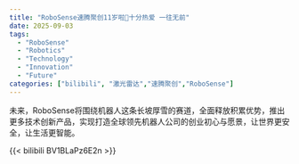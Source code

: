 ```yaml
---
title: "RoboSense速腾聚创11岁啦🎉十分热爱 一往无前"
date: 2025-09-03
tags:
  - "RoboSense"
  - "Robotics"
  - "Technology"
  - "Innovation"
  - "Future"
categories: ["bilibili", "激光雷达","速腾聚创","RoboSense"]
---
```


未来，RoboSense将围绕机器人这条长坡厚雪的赛道，全面释放积累优势，推出更多技术创新产品，实现打造全球领先机器人公司的创业初心与愿景，让世界更安全，让生活更智能。

{{< bilibili BV1BLaPz6E2n >}}